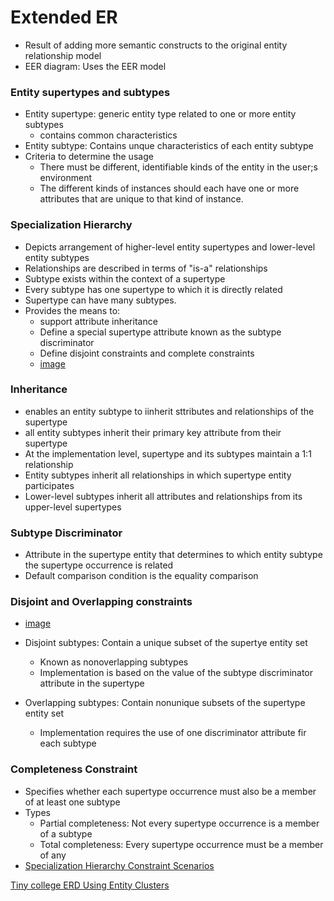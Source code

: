 # Extended ER 

- Result of adding more semantic constructs to the original entity relationship model
- EER diagram: Uses the EER model

### Entity supertypes and subtypes

- Entity supertype: generic entity type related to one or more entity subtypes
  - contains common characteristics
- Entity subtype: Contains unque characteristics of each entity subtype
- Criteria to determine the usage
  - There must be different, identifiable kinds of the entity in the user;s environment
  - The different kinds of instances should each have one or more attributes that are unique to that kind of instance.

###  Specialization Hierarchy

- Depicts arrangement of higher-level entity supertypes and lower-level entity subtypes
- Relationships are described in terms of "is-a" relationships
- Subtype exists within the context of a supertype
- Every subtype has one supertype to which it is directly related
- Supertype can have many subtypes.
- Provides the means to:
  - support attribute inheritance
  - Define a special supertype attribute known as the subtype discriminator
  - Define disjoint constraints and complete constraints
  - [image](http://bytes.usc.edu/cs585/s20_db0ds1ml2agi/lectures/EER/pics/s7.jpg)

### Inheritance

- enables an entity subtype to iinherit sttributes and relationships of the supertype
- all entity subtypes inherit their primary key attribute from their supertype
- At the implementation level, supertype and its subtypes maintain a 1:1 relationship
- Entity subtypes inherit all relationships in which supertype entity participates
- Lower-level subtypes inherit all attributes and relationships from its upper-level supertypes

### Subtype Discriminator

- Attribute in the supertype entity that determines to which entity subtype the supertype occurrence is related
- Default comparison condition is the equality comparison

### Disjoint and Overlapping constraints

- [image](http://bytes.usc.edu/cs585/s20_db0ds1ml2agi/lectures/EER/pics/s11.jpg)

- Disjoint subtypes: Contain a unique subset of the supertye entity set 
  - Known as nonoverlapping subtypes 
  - Implementation is based on the value of the subtype discriminator attribute in the supertype
- Overlapping subtypes: Contain nonunique subsets of the supertype entity set
  - Implementation requires the use of one discriminator attribute fir each subtype

### Completeness Constraint

- Specifies whether each supertype occurrence must also be a member of at least one subtype
- Types
  - Partial completeness: Not every supertype occurrence is a member of a subtype
  - Total completeness: Every supertype occurrence must be a member of any
- [Specialization Hierarchy Constraint Scenarios](http://bytes.usc.edu/cs585/s20_db0ds1ml2agi/lectures/EER/pics/s14.jpg)

[Tiny college ERD Using Entity Clusters](http://bytes.usc.edu/cs585/s20_db0ds1ml2agi/lectures/EER/pics/s17.jpg)

